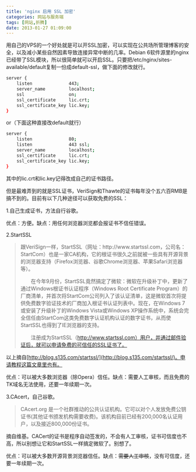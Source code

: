 ```yaml
---
title: 'nginx 启用 SSL 加密'
categories: 网站与服务端
tags: [网站,折腾]
date: 2013-01-27 01:09:00
---
```

用自己的VPS的一个好处就是可以开SSL加密，可以实现在公共场所管理博客的安全，以及减小某些自然因素导致连接异常中断的几率。Debian 6软件源里的nginx已经带了SSL模块，所以很简单就可以开启SSL。只要把/etc/nginx/sites-available/default复制一份成default-ssl，做下面的修改就行。

```bash
server {
    listen              443;
    server_name         localhost;
    ssl                 on;
    ssl_certificate     lic.crt;
    ssl_certificate_key lic.key;
}
```

or（下面这种直接改default就行）

```bash
server {
    listen              80;
    listen              443 ssl;
    server_name         localhost;
    ssl_certificate     lic.crt;
    ssl_certificate_key lic.key;
}
```

其中的lic.crt和lic.key记得改成自己的证书路径。

但是最难弄到的就是SSL证书，VeriSign和Thawte的证书每年没个五六百RMB是搞不到的。目前有以下几种途径可以获取免费的SSL：

1.自己生成证书，方法自行谷歌。

优点：方便。缺点：用任何浏览器浏览都会报证书不信任错误。

2.StartSSL

<blockquote>跟VeriSign一样，StartSSL（网址：http://www.startssl.com，公司名：StartCom）也是一家CA机构，它的根证书很久之前就被一些具有开源背景的浏览器支持（Firefox浏览器、谷歌Chrome浏览器、苹果Safari浏览器等）。

　　在今年9月份，StartSSL竟然搞定了微软：微软在升级补丁中，更新了通过Windows根证书认证程序（Windows Root Certificate Program）的厂商清单，并首次将StartCom公司列入了该认证清单，这是微软首次将提供免费数字验证技术的厂商加入根证书认证列表中。现在，在Windows 7或安装了升级补丁的Windows Vista或Windows XP操作系统中，系统会完全信任由StartCom这类免费数字认证机构认证的数字证书，从而使StartSSL也得到了IE浏览器的支持。

　　注册成为StartSSL（http://www.startssl.com）用户，并通过邮件验证后，就可以申请免费的可信任的SSL证书了。</blockquote>

以上摘自[http://blog.s135.com/startssl/](http://blog.s135.com/startssl/)。申请教程这篇文章里也有。

优点：可以被大多数浏览器（除Opera）信任。缺点：需要人工审核，而且免费的TK域名无法使用，还要一年续期一次。

3.CAcert，自己谷歌。

> CAcert.org 是一个社群推动的公共认证机构。它可以对个人发放免费公钥证书(其他证书颁发机构需要收费)。该机构目前已经有200,000名认证用户，以及接近800,000份证书。

摘自维基。CACert的证书是程序自动签发的，不会有人工审核，证书可信度也不高，所以别想让它和StartSSL一样搞定微软了。别想了。

优点：可以被大多数开源背景浏览器信任。缺点：<del>需要人工审核</del>，没有可信度，还要一年续期一次。
